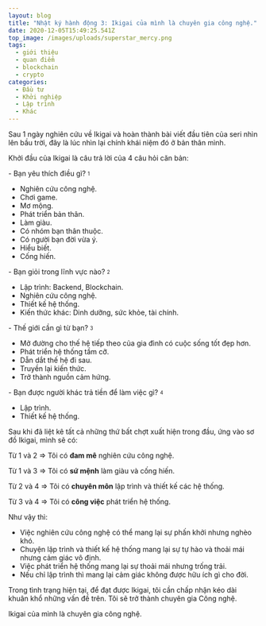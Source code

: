 ```yaml
---
layout: blog
title: "Nhật ký hành động 3: Ikigai của mình là chuyên gia công nghệ."
date: 2020-12-05T15:49:25.541Z
top_image: /images/uploads/superstar_mercy.png
tags:
  - giới thiệu
  - quan điểm
  - blockchain
  - crypto
categories:
  - Đầu tư
  - Khởi nghiệp
  - Lập trình
  - Khác
---
```

Sau 1 ngày nghiên cứu về Ikigai và hoàn thành bài viết đầu tiên của seri nhìn lên bầu trời, đây là lúc nhìn lại chính khái niệm đó ở bản thân mình.

<!-- more -->

Khởi đầu của Ikigai là câu trả lời của 4 câu hỏi căn bản:

\- Bạn yêu thích điều gì? <sub><sup>1</sup></sub>

* Nghiên cứu công nghệ.
* Chơi game.
* Mơ mộng.
* Phát triển bản thân.
* Làm giàu.
* Có nhóm bạn thân thuộc.
* Có người bạn đời vừa ý.
* Hiểu biết.
* Cống hiến.

\- Bạn giỏi trong lĩnh vực nào? <sub><sup>2</sup></sub>

* Lập trình: Backend, Blockchain.
* Nghiên cứu công nghệ. 
* Thiết kế hệ thống.
* Kiến thức khác: Dinh dưỡng, sức khỏe, tài chính.

\- Thế giới cần gì từ bạn? <sub><sup>3</sup></sub>

* Mở đường cho thế hệ tiếp theo của gia đình có cuộc sống tốt đẹp hơn.
* Phát triển hệ thống tầm cỡ.
* Dẫn dắt thế hệ đi sau.
* Truyền lại kiến thức.
* Trở thành nguồn cảm hứng.

\- Bạn được người khác trả tiền để làm việc gì? <sub><sup>4</sup></sub>

* Lập trình.
* Thiết kế hệ thống.

Sau khi đã liệt kê tất cả những thứ bất chợt xuất hiện trong đầu, ứng vào sơ đồ Ikigai, mình sẽ có:

Từ 1 và 2 => Tôi có **đam mê** nghiên cứu công nghệ.

Từ 1 và 3 => Tôi có **sứ mệnh** làm giàu và cống hiến.

Từ 2 và 4 => Tôi có **chuyên môn** lập trình và thiết kế các hệ thống.

Từ 3 và 4 => Tôi có **công việc** phát triển hệ thống.

Như vậy thì:

* Việc nghiên cứu công nghệ có thể mang lại sự phấn khởi nhưng nghèo khó.
* Chuyện lập trình và thiết kế hệ thống mang lại sự tự hào và thoải mái nhưng cảm giác vô định.
* Việc phát triển hệ thống mang lại sự thoải mái nhưng trống trải.
* Nếu chỉ lập trình thì mang lại cảm giác không được hữu ích gì cho đời.

Trong tình trạng hiện tại, để đạt được Ikigai, tôi cần chấp nhận kéo dài khuân khổ những vấn đề trên. Tôi sẽ trở thành chuyên gia Công nghệ.

Ikigai của mình là chuyên gia công nghệ.